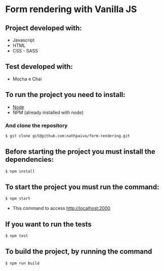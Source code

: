 # Form rendering with Vanilla JS

## Project developed with:
* Javascript
* HTML
* CSS - SASS

## Test developed with:
* Mocha e Chai

## To run the project you need to install:
* [Node](https://nodejs.org/en/download/)
* NPM (already installed with node)

### And clone the repository
```sh
$ git clone git@github.com:nathpaiva/form-rendering.git
```

## Before starting the project you must install the dependencies:
```sh
$ npm install
```

## To start the project you must run the command:
```sh
$ npm start
```
* This command to access [http://localhost:2000](http://localhost:2000)

## If you want to run the tests
```sh
$ npm test
```

## To build the project, by running the command
```sh
$ npm run build
```
